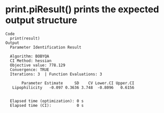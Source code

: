 # print.piResult() prints the expected output structure

    Code
      print(result)
    Output
      Parameter Identification Result
      
      Algorithm: BOBYQA 
      CI Method: hessian 
      Objective value: 778.129 
      Convergence: TRUE 
      Iterations: 3  | Function Evaluations: 3 
      
           Parameter Estimate     SD    CV Lower.CI Upper.CI
       Lipophilicity   -0.097 0.3636 3.748  -0.8096   0.6156
      
      
      Elapsed time (optimization): 0 s
      Elapsed time (CI):           0 s
      

